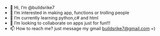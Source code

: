 - 👋 Hi, I’m @buildsrike7
- 👀 I’m interested in making app, functions or trolling people
- 🌱 I’m currently learning python,c# and html
- 💞️ I’m looking to collaborate on apps just for fun!!!
- 📫 How to reach me? just message my gmail buildsrike7@gmail.com =)

<!---
buildsrike7/buildsrike7 is a ✨ special ✨ repository because its `README.md` (this file) appears on your GitHub profile.
You can click the Preview link to take a look at your changes.
--->
